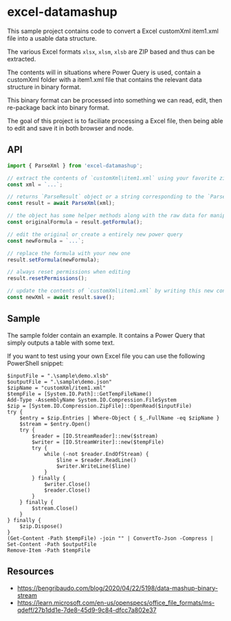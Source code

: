 # excel-datamashup

This sample project contains code to convert a Excel customXml item1.xml file into a usable data structure.

The various Excel formats `xlsx`, `xlsm`, `xlsb` are ZIP based and thus can be extracted.

The contents will in situations where Power Query is used, contain a customXml folder with a item1.xml file that contains the relevant data structure in binary format.

This binary format can be processed into something we can read, edit, then re-package back into binary format.

The goal of this project is to faciliate processing a Excel file, then being able to edit and save it in both browser and node.

## API

```ts
import { ParseXml } from 'excel-datamashup';

// extract the contents of `customXml\item1.xml` using your favorite zip editing library
const xml = `...`;

// returns `ParseResult` object or a string corresponding to the `ParseError` type
const result = await ParseXml(xml);

// the object has some helper methods along with the raw data for manipulation
const originalFormula = result.getFormula();

// edit the original or create a entirely new power query
const newFormula = `...`;

// replace the formula with your new one
result.setFormula(newFormula);

// always reset permissions when editing
result.resetPermissions();

// update the contents of `customXml\item1.xml` by writing this new content using your favorite zip editing library
const newXml = await result.save();
```

## Sample

The sample folder contain an example. It contains a Power Query that simply outputs a table with some text.

If you want to test using your own Excel file you can use the following PowerShell snippet:

```pwsh
$inputFile = ".\sample\demo.xlsb"
$outputFile = ".\sample\demo.json"
$zipName = "customXml/item1.xml"
$tempFile = [System.IO.Path]::GetTempFileName()
Add-Type -AssemblyName System.IO.Compression.FileSystem
$zip = [System.IO.Compression.ZipFile]::OpenRead($inputFile)
try {
    $entry = $zip.Entries | Where-Object { $_.FullName -eq $zipName }
    $stream = $entry.Open()
    try {
        $reader = [IO.StreamReader]::new($stream)
        $writer = [IO.StreamWriter]::new($tempFile)
        try {
            while (-not $reader.EndOfStream) {
                $line = $reader.ReadLine()
                $writer.WriteLine($line)
            }
        } finally {
            $writer.Close()
            $reader.Close()
        }
    } finally {
        $stream.Close()
    }
} finally {
    $zip.Dispose()
}
(Get-Content -Path $tempFile) -join "" | ConvertTo-Json -Compress | Set-Content -Path $outputFile
Remove-Item -Path $tempFile
```

## Resources

- https://bengribaudo.com/blog/2020/04/22/5198/data-mashup-binary-stream
- https://learn.microsoft.com/en-us/openspecs/office_file_formats/ms-qdeff/27b1dd1e-7de8-45d9-9c84-dfcc7a802e37
